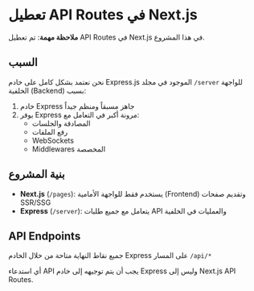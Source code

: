 # تعطيل API Routes في Next.js

**ملاحظة مهمة**: تم تعطيل API Routes في Next.js في هذا المشروع.

## السبب
نحن نعتمد بشكل كامل على خادم Express.js الموجود في مجلد `/server` للواجهة الخلفية (Backend) بسبب:

1. خادم Express جاهز مسبقاً ومنظم جيداً
2. يوفر Express مرونة أكبر في التعامل مع:
   - المصادقة والجلسات
   - رفع الملفات
   - WebSockets
   - Middlewares المخصصة

## بنية المشروع
- **Next.js** (`/pages`): يستخدم فقط للواجهة الأمامية (Frontend) وتقديم صفحات SSR/SSG
- **Express** (`/server`): يتعامل مع جميع طلبات API والعمليات في الخلفية

## API Endpoints
جميع نقاط النهاية متاحة من خلال الخادم Express على المسار `/api/*`

أي استدعاء API يجب أن يتم توجيهه إلى خادم Express وليس إلى Next.js API Routes.